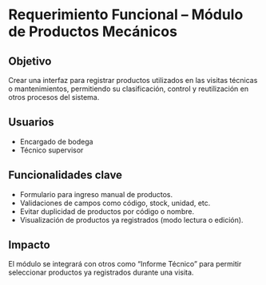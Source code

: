 # Requerimiento Funcional – Módulo de Productos Mecánicos

## Objetivo
Crear una interfaz para registrar productos utilizados en las visitas técnicas o mantenimientos, permitiendo su clasificación, control y reutilización en otros procesos del sistema.

## Usuarios
- Encargado de bodega
- Técnico supervisor

## Funcionalidades clave
- Formulario para ingreso manual de productos.
- Validaciones de campos como código, stock, unidad, etc.
- Evitar duplicidad de productos por código o nombre.
- Visualización de productos ya registrados (modo lectura o edición).

## Impacto
El módulo se integrará con otros como “Informe Técnico” para permitir seleccionar productos ya registrados durante una visita.
